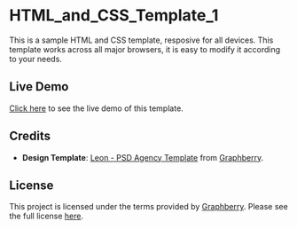# HTML_and_CSS_Template_1
This is a sample HTML and CSS template, resposive for all devices.
This template works across all major browsers, it is easy to modify it according to your needs.

## Live Demo

[Click here](https://elazawy.github.io/HTML_and_CSS_Template_1/) to see the live demo of this template. 

## Credits

- **Design Template**: [Leon - PSD Agency Template]([https://www.graphberry.com/item/kasper](https://www.graphberry.com/products/download/leon-psd-agency-template)) from [Graphberry](https://www.graphberry.com/).

## License

This project is licensed under the terms provided by [Graphberry](https://www.graphberry.com/). Please see the full license [here](License.pdf).
